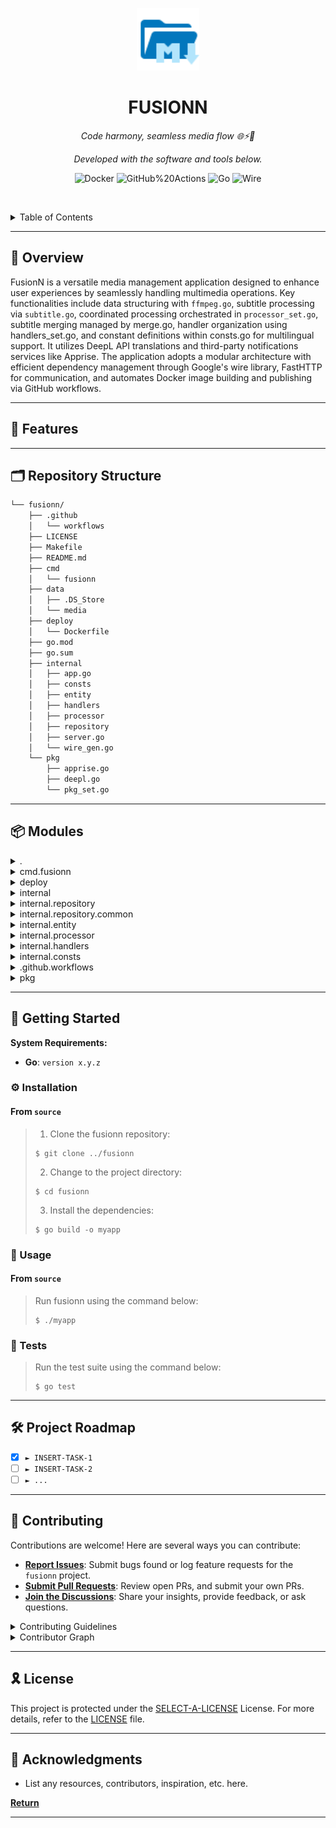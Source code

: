 <p align="center">
  <img src="https://raw.githubusercontent.com/PKief/vscode-material-icon-theme/ec559a9f6bfd399b82bb44393651661b08aaf7ba/icons/folder-markdown-open.svg" width="100" alt="project-logo">
</p>
<p align="center">
    <h1 align="center">FUSIONN</h1>
</p>
<p align="center">
    <em>Code harmony, seamless media flow 🌐️⚡️🚀</em>
</p>
<p align="center">
 <!-- local repository, no metadata badges. -->
<p>
<p align="center">
  <em>Developed with the software and tools below.</em>
</p>
<p align="center">
 <img src="https://img.shields.io/badge/Docker-2496ED.svg?style=default&logo=Docker&logoColor=white" alt="Docker">
 <img src="https://img.shields.io/badge/GitHub%20Actions-2088FF.svg?style=default&logo=GitHub-Actions&logoColor=white" alt="GitHub%20Actions">
 <img src="https://img.shields.io/badge/Go-00ADD8.svg?style=default&logo=Go&logoColor=white" alt="Go">
 <img src="https://img.shields.io/badge/Wire-000000.svg?style=default&logo=Wire&logoColor=white" alt="Wire">
</p>

<br><!-- TABLE OF CONTENTS -->
<details>
  <summary>Table of Contents</summary><br>

- [📍 Overview](#-overview)
- [🧩 Features](#-features)
- [🗂️ Repository Structure](#️-repository-structure)
- [📦 Modules](#-modules)
- [🚀 Getting Started](#-getting-started)
  - [⚙️ Installation](#️-installation)
  - [🤖 Usage](#-usage)
  - [🧪 Tests](#-tests)
- [🛠 Project Roadmap](#-project-roadmap)
- [🤝 Contributing](#-contributing)
- [🎗 License](#-license)
- [🔗 Acknowledgments](#-acknowledgments)

</details>
<hr>

## 📍 Overview

FusionN is a versatile media management application designed to enhance user experiences by seamlessly handling multimedia operations. Key functionalities include data structuring with `ffmpeg.go`, subtitle processing via `subtitle.go`, coordinated processing orchestrated in `processor_set.go`, subtitle merging managed by merge.go, handler organization using handlers_set.go, and constant definitions within consts.go for multilingual support. It utilizes DeepL API translations and third-party notifications services like Apprise. The application adopts a modular architecture with efficient dependency management through Google's wire library, FastHTTP for communication, and automates Docker image building and publishing via GitHub workflows.

---

## 🧩 Features

---

## 🗂️ Repository Structure

```sh
└── fusionn/
    ├── .github
    │   └── workflows
    ├── LICENSE
    ├── Makefile
    ├── README.md
    ├── cmd
    │   └── fusionn
    ├── data
    │   ├── .DS_Store
    │   └── media
    ├── deploy
    │   └── Dockerfile
    ├── go.mod
    ├── go.sum
    ├── internal
    │   ├── app.go
    │   ├── consts
    │   ├── entity
    │   ├── handlers
    │   ├── processor
    │   ├── repository
    │   ├── server.go
    │   └── wire_gen.go
    └── pkg
        ├── apprise.go
        ├── deepl.go
        └── pkg_set.go
```

---

## 📦 Modules

<details closed><summary>.</summary>

| File                 | Summary                                                                                                                                                                                                                                                                                                                                                                                                                                                                                                                                                                                                                                                                                                                                                                                                                                                                                                                                                                                                                                                   |
| ---                  | ---                                                                                                                                                                                                                                                                                                                                                                                                                                                                                                                                                                                                                                                                                                                                                                                                                                                                                                                                                                                                                                                       |
| [go.mod](go.mod)     | This `go.mod` file is the central manifest for dependencies of the fusionn project, which defines a software architecture for building an application. The file lists over three dozen external libraries such as Fasthttp, Go-astisub, Bytedance's Sonic, and Google's Wire, indicating the application leverages efficient networking, subtitling tools, audio processing frameworks, and dependency injection mechanisms respectively. By orchestrating these libraries, the fusionn project aims to deliver an advanced media processing solution with adaptive capabilities.                                                                                                                                                                                                                                                                                                                                                                                                                                                                         |
| [Makefile](Makefile) | The Makefile in this repository provides a setup task that automatically downloads Google Wire, a tool for dependency injection used throughout the project, and generates its associated files with a single command (wire). This promotes consistent and efficient coding within the Fusionn application architecture.                                                                                                                                                                                                                                                                                                                                                                                                                                                                                                                                                                                                                                                                                                                                  |
| [go.sum](go.sum)     | User-friendly command executionAllowing users to run various operations on their data by executing appropriate commands from the terminal.2. **Integration with other repository componentsEffectively ties together different modules within the FusionN project, leveraging their functionalities for seamless usage.3.**Parsing command arguments and flagsEnabling fine-tuned control of operation settings, ensuring optimal results for various datasets and use-cases.4. **Error handling and reportingProviding clear feedback to users in case of issues or exceptions during CLI interactions, promoting a user-friendly experience.5.**Help documentationGenerating detailed help information for each command, assisting users with correct syntax, usage examples, and additional tips on best practices.In summary, this CLI is instrumental in making the FusionN software easily accessible to end-users while serving as a unifying layer that interfaces between different components within the larger FusionN project architecture. |

</details>

<details closed><summary>cmd.fusionn</summary>

| File                           | Summary                                                                                                                                                                                                                                                                                          |
| ---                            | ---                                                                                                                                                                                                                                                                                              |
| [main.go](cmd/fusionn/main.go) | The given Go file initiates the command-line execution of Fusionn server, listening on port 4664, ensuring seamless communication within the applications architecture. Its main role lies in setting up the server instance and kickstarting its functionality within this open-source project. |

</details>

<details closed><summary>deploy</summary>

| File                            | Summary                                                                                                                                                                                                                                                                                                                                              |
| ---                             | ---                                                                                                                                                                                                                                                                                                                                                  |
| [Dockerfile](deploy/Dockerfile) | Builds Fusionn (repositorys primary app) using Alpine Linux container. Stages for faster dependency loading. Optimizes with-s-w' flags and copies build output to Docker image. Sets time zone to Asia/Shanghai and installs additional dependencies, including FFMPEG, inside the deployed container. Enables CMD to run Fusionn app on deployment. |

</details>

<details closed><summary>internal</summary>

| File                                | Summary                                                                                                                                                                                                                                                                                                                                                                                                                                        |
| ---                                 | ---                                                                                                                                                                                                                                                                                                                                                                                                                                            |
| [server.go](internal/server.go)     | Bootstraps Go application server with DI (Dependency Injection) using Wire library in this FusionN repositorys internal package, allowing seamless integration between various components like handlers, repositories, and more.                                                                                                                                                                                                               |
| [wire_gen.go](internal/wire_gen.go) | This file `internal/wire_gen.go` generates dependencies for components within the FusionN application, ensuring theyre properly injected and managed during runtime. It ties together modules such as handlers, processors, repositories, and third-party packages like DeepL and Apprise to create a seamless workflow. This enables efficient interplay between application layers while fostering maintainable and scalable code structure. |
| [app.go](internal/app.go)           | Manages core application functionality in Fusionns architecture by creating an app structure for handling API requests, particularly the /api/v1/merge' post operation. The package orchestrates the interaction between handlers, processors, and repositories within Fusionn's internal components, enhancing modularity and maintaining a well-structured application.                                                                      |

</details>

<details closed><summary>internal.repository</summary>

| File                                                           | Summary                                                                                                                                                                                                                                                                                                                                                                                                                                     |
| ---                                                            | ---                                                                                                                                                                                                                                                                                                                                                                                                                                         |
| [ffmpeg.go](internal/repository/ffmpeg.go)                     | The ffmpeg.go file, situated within the `fusionn` projects repository structure, implements an interface for extracting and managing subtitles in videos. It uses external command-line tools like ffprobe and ffmpeg to parse and manipulate video streams, focusing on English, Chinese Simplified, and Traditional subtitle extraction, all while ensuring clean, manageable, and adaptable code within the larger project architecture. |
| [convertor.go](internal/repository/convertor.go)               | Translates subtitles from Traditional Chinese to Simplified Chinese using DeepL API and OpenCC tool for the Fusionn video editing platform. Ensures efficient handling by processing text batches, facilitating seamless localization of content.                                                                                                                                                                                           |
| [repositories_set.go](internal/repository/repositories_set.go) | Orchestrates a dynamic service registry, configuring modules such as Algorithms, Parser, FFmpeg, and Convertor in this applications architecture. Leverages Dependency Injection pattern using wire library to ensure flexible, modular, and testable design for the video processing pipeline.                                                                                                                                             |
| [parser.go](internal/repository/parser.go)                     | In this `parser.go` file, we create a custom subtitle parser. By implementing an interface with the astisub package, our parser can read and analyze input subtitle files. This enables efficient subtitle handling within the FusionN media management system.                                                                                                                                                                             |
| [algo.go](internal/repository/algo.go)                         | This internal repository function, located within `algo.go`, implements a clustering algorithm for merging subtitles. By matching Chinese and English captions based on start time, it groups related text, improving the accuracy and readability of multilingual transcripts in the parent Fusionn project.                                                                                                                               |

</details>

<details closed><summary>internal.repository.common</summary>

| File                                              | Summary                                                                                                                                                                                                                                                                                                                                                                                                                                                                                                                                                                                                                                                                                                                                                                             |
| ---                                               | ---                                                                                                                                                                                                                                                                                                                                                                                                                                                                                                                                                                                                                                                                                                                                                                                 |
| [common.go](internal/repository/common/common.go) | The function `GenerateASSSubtitle` creates an ASS subtitle struct with default style attributes, and applies these styles to all items. It first parses an input color in the format `&HColor` (omitting `&H` if present) into an `astisub.Color`. Then, it sets various style attributes such as font name, size, primary and secondary colors, outline color, background color, bold, italic, underline, strikeout, scaling, border style, outlines/shadows, alignment, margin, and encoding. These defaults are used for all items within the generated ASS subtitle structure. The function `ParseASSColor` prepares the input color by trimming the `&H` prefix, padding with zeros if necessary, and then parsing it as a hexadecimal string into individual RGBA components. |

</details>

<details closed><summary>internal.entity</summary>

| File                                     | Summary                                                                                                                                                                                                                                                                                                                                                                                                                                                          |
| ---                                      | ---                                                                                                                                                                                                                                                                                                                                                                                                                                                              |
| [request.go](internal/entity/request.go) | Extracts a specified Sonarr episode file path from user requests within FusionN media management application, enriching its ability to seamlessly handle media operations and optimize user experiences.                                                                                                                                                                                                                                                         |
| [ffmpeg.go](internal/entity/ffmpeg.go)   | The `ffmpeg.go` entity file within the `internal/entity` directory serves to structure data obtained from FFprobe, an essential component in the video processing pipeline of the FusionN project. It parses multimedia stream information and stores details such as codec type, resolution, duration, subtitles, and more. These data help optimize media handling during transmission or storage, enhancing overall functionality in the FusionN application. |

</details>

<details closed><summary>internal.processor</summary>

| File                                                    | Summary                                                                                                                                                                                                                                                                                                                                                                                                                                                  |
| ---                                                     | ---                                                                                                                                                                                                                                                                                                                                                                                                                                                      |
| [subtitle.go](internal/processor/subtitle.go)           | This file, `internal/processor/subtitle.go`, handles merging, translating, and re-writing subtitles from a media file for the Fusionn application. It integrates multiple components such as parsers, convertors, and translation algorithms to deliver accurate subtitles in simplified Chinese (chs) or English (eng). The merged subtitle is then written to the specified output path and an apprise notification is sent upon successful execution. |
| [processor_set.go](internal/processor/processor_set.go) | Coordinates processing operations within FusionNs core engine. The `processor_set.go` file houses a composition root that orchestrates creation and interaction between essential processing components such as Subtitle instances, adhering to the Dependency Inversion Principle by using Interface Segregation via Googles Wire framework.                                                                                                            |

</details>

<details closed><summary>internal.handlers</summary>

| File                                                 | Summary                                                                                                                                                                                                                                                                               |
| ---                                                  | ---                                                                                                                                                                                                                                                                                   |
| [merge.go](internal/handlers/merge.go)               | Manages subtitle merging for media content within the Fusionn platform by interacting with a specific subtitle processor, ensuring seamless consolidation and a unified user experience.                                                                                              |
| [handlers_set.go](internal/handlers/handlers_set.go) | The `internal/handlers/handlers_set.go` file acts as a registry within the FusionN project. It initializes and organizes Handlers, essential components that process user requests, by employing Dependency Injection with Googles wire library for smooth application functionality. |

</details>

<details closed><summary>internal.consts</summary>

| File                                     | Summary                                                                                                                                                                                                                                                                                                                                                                                                                                                                         |
| ---                                      | ---                                                                                                                                                                                                                                                                                                                                                                                                                                                                             |
| [command.go](internal/consts/command.go) | This file defines and exports a constant URL `CMDDeepLTranslate` used by the `fusionn` application for DeepL API translations. The `internal/consts` package consolidates application-specific URLs within the fusionn repository, streamlining access to third-party APIs like DeepL and maintaining a modular architecture.                                                                                                                                                   |
| [consts.go](internal/consts/consts.go)   | This code file, located within the consts package, defines a set of global constants for use across the project. It outlines various language codes (Traditional Chinese, Simplified Chinese, and English) and associated titles, as well as specific patterns for handling timecode formats. Additionally, it specifies an external API address (Apprise). These values are crucial for facilitating multilingual support and notifications within the project's architecture. |

</details>

<details closed><summary>.github.workflows</summary>

| File                                                       | Summary                                                                                                                                                                                                                                                                                                                |
| ---                                                        | ---                                                                                                                                                                                                                                                                                                                    |
| [docker-publish.yml](.github/workflows/docker-publish.yml) | In this GitHub repository, titled fusionn, the provided file, `docker-publish.yml`, orchestrates automated Docker image building and publishing events. This workflow is a crucial part of the Continuous Integration (CI) process in the repository, enabling efficient and seamless distribution of the application. |

</details>

<details closed><summary>pkg</summary>

| File                         | Summary                                                                                                                                                                                                                                                                                                                                                                    |
| ---                          | ---                                                                                                                                                                                                                                                                                                                                                                        |
| [apprise.go](pkg/apprise.go) | Enables external communication through the `apprise` interface, offering a function `SendBasicMessage` for delivering JSON data via POST requests to specified URLs using FastHTTP, ultimately facilitating seamless interaction with third-party services within the FusionN application ecosystem.                                                                       |
| [pkg_set.go](pkg/pkg_set.go) | Converts and initializes application dependencies using wire, binding `deepL` and `apprise` instances within the main package for efficient use throughout the software. This fosters a modular design and streamlined dependency management within the fusionn application.                                                                                               |
| [deepl.go](pkg/deepl.go)     | The `pkg/deepl.go` module acts as an interface for translating text within the Fusionn application, providing multilingual support by leveraging DeepLs API services. By instantiating this package, developers can effortlessly translate user-provided content between multiple languages, ensuring seamless cross-cultural communication in our diverse user community. |

</details>

---

## 🚀 Getting Started

**System Requirements:**

- **Go**: `version x.y.z`

### ⚙️ Installation

<h4>From <code>source</code></h4>

> 1. Clone the fusionn repository:
>
> ```console
> $ git clone ../fusionn
> ```
>
> 2. Change to the project directory:
>
> ```console
> $ cd fusionn
> ```
>
> 3. Install the dependencies:
>
> ```console
> $ go build -o myapp
> ```

### 🤖 Usage

<h4>From <code>source</code></h4>

> Run fusionn using the command below:
>
> ```console
> $ ./myapp
> ```

### 🧪 Tests

> Run the test suite using the command below:
>
> ```console
> $ go test
> ```

---

## 🛠 Project Roadmap

- [X] `► INSERT-TASK-1`
- [ ] `► INSERT-TASK-2`
- [ ] `► ...`

---

## 🤝 Contributing

Contributions are welcome! Here are several ways you can contribute:

- **[Report Issues](https://local/fusionn/issues)**: Submit bugs found or log feature requests for the `fusionn` project.
- **[Submit Pull Requests](https://local/fusionn/blob/main/CONTRIBUTING.md)**: Review open PRs, and submit your own PRs.
- **[Join the Discussions](https://local/fusionn/discussions)**: Share your insights, provide feedback, or ask questions.

<details closed>
<summary>Contributing Guidelines</summary>

1. **Fork the Repository**: Start by forking the project repository to your local account.
2. **Clone Locally**: Clone the forked repository to your local machine using a git client.

   ```sh
   git clone ../fusionn
   ```

3. **Create a New Branch**: Always work on a new branch, giving it a descriptive name.

   ```sh
   git checkout -b new-feature-x
   ```

4. **Make Your Changes**: Develop and test your changes locally.
5. **Commit Your Changes**: Commit with a clear message describing your updates.

   ```sh
   git commit -m 'Implemented new feature x.'
   ```

6. **Push to local**: Push the changes to your forked repository.

   ```sh
   git push origin new-feature-x
   ```

7. **Submit a Pull Request**: Create a PR against the original project repository. Clearly describe the changes and their motivations.
8. **Review**: Once your PR is reviewed and approved, it will be merged into the main branch. Congratulations on your contribution!

</details>

<details closed>
<summary>Contributor Graph</summary>
<br>
<p align="center">
   <a href="https://local{/fusionn/}graphs/contributors">
      <img src="https://contrib.rocks/image?repo=fusionn">
   </a>
</p>
</details>

---

## 🎗 License

This project is protected under the [SELECT-A-LICENSE](https://choosealicense.com/licenses) License. For more details, refer to the [LICENSE](https://choosealicense.com/licenses/) file.

---

## 🔗 Acknowledgments

- List any resources, contributors, inspiration, etc. here.

[**Return**](#-overview)

---
